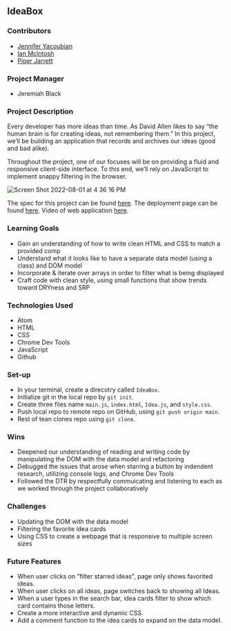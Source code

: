 ## IdeaBox

### Contributors

* [Jennifer Yacoubian](https://www.linkedin.com/in/jennifer-yacoubian-a90b40123/)
* [Ian McIntosh](https://www.linkedin.com/in/ianmac87/)
* [Piper Jarrett](https://www.linkedin.com/in/piper-jarrett-418526203/)

### Project Manager

* Jeremiah Black

### Project Description

Every developer has more ideas than time. As David Allen likes to say “the human brain is for creating ideas, not remembering them.” In this project, we’ll be building an application that records and archives our ideas (good and bad alike).

Throughout the project, one of our focuses will be on providing a fluid and responsive client-side interface. To this end, we’ll rely on JavaScript to implement snappy filtering in the browser.

![Screen Shot 2022-08-01 at 4 36 16 PM](https://user-images.githubusercontent.com/106535343/182250704-c6ef1225-2ef8-44d0-9a3f-ca16fe6d7b53.png)


The spec for this project can be found [here](https://frontend.turing.edu/projects/module-1/ideabox-group-v2.html). The deployment page can be found [here](https://jmyacobn.github.io/IdeaBox/). Video of web application [here](https://www.youtube.com/watch?v=B0ckjKInJhY).

### Learning Goals

* Gain an understanding of how to write clean HTML and CSS to match a provided comp
* Understand what it looks like to have a separate data model (using a class) and DOM model
* Incorporate & iterate over arrays in order to filter what is being displayed
* Craft code with clean style, using small functions that show trends toward DRYness and SRP

### Technologies Used

* Atom
* HTML
* CSS
* Chrome Dev Tools
* JavaScript
* Github

### Set-up

* In your terminal, create a direcotry called `IdeaBox`.
* Initialize git in the local repo by `git init`.
* Create three files name `main.js`, `index.html`, `Idea.js`, and `style.css`.
* Push local repo to remote repo on GitHub, using `git push origin main`.
* Rest of tean clones repo using `git clone`.

### Wins

* Deepened our understanding of reading and writing code by manipulating the DOM with the data model and refactoring
* Debugged the issues that arose when starring a button by indendent research, utilizing console logs, and Chrome Dev Tools
* Followed the DTR by respectfully commuicating and listening to each as we worked through the project collaboratively

### Challenges

* Updating the DOM with the data model
* Filtering the favorite idea cards
* Using CSS to create a webpage that is responsive to multiple screen sizes

### Future Features

* When user clicks on "filter starred ideas", page only shows favorited ideas. 
* When user clicks on all ideas, page switches back to showing all Ideas.
* When a user types in the search bar, idea cards filter to show which card contains those letters. 
* Create a more interactive and dynamic CSS.
* Add a comment function to the idea cards to expand on the data model.

